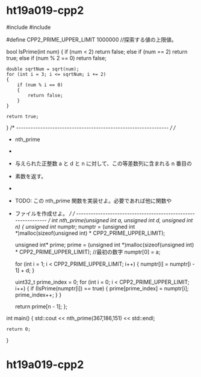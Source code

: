 # ht19a019-cpp2

#include <iostream> 
#include <vector>

#define CPP2_PRIME_UPPER_LIMIT 1000000 //探索する値の上限値。 

bool IsPrime(int num)
{
	if (num < 2) return false;
	else if (num == 2) return true;
	else if (num % 2 == 0) return false; 

	double sqrtNum = sqrt(num);
	for (int i = 3; i <= sqrtNum; i += 2)
	{
		if (num % i == 0)
		{
			return false;
		}
	}

	return true;
}
/* --------------------------------------------------------------- */
/*
 *  nth_prime
 *
 *  与えられた正整数 a と d と n に対して、この等差数列に含まれる n 番目の
 *  素数を返す。
 *
 *  TODO: この nth_prime 関数を実装せよ。必要であれば他に関数や
 *  ファイルを作成せよ。
 */
 /* -------------------------------------------------------------- */
int nth_prime(unsigned int a, unsigned int d, unsigned int n) {
	unsigned int* numptr;
	numptr = (unsigned int *)malloc(sizeof(unsigned int) * CPP2_PRIME_UPPER_LIMIT);

	unsigned int* prime;
	prime = (unsigned int *)malloc(sizeof(unsigned int) * CPP2_PRIME_UPPER_LIMIT);
	//最初の数字
	numptr[0] = a;

	for (int i = 1; i < CPP2_PRIME_UPPER_LIMIT; i++) {
		numptr[i] = numptr[i - 1] + d;
	}
	
	uint32_t prime_index = 0;
	for (int i = 0; i < CPP2_PRIME_UPPER_LIMIT; i++) {
		if (IsPrime(numptr[i]) == true) {
			prime[prime_index] = numptr[i];
			prime_index++;
		}
	}


	return prime[n - 1];
};


int main() {
	std::cout << nth_prime(367,186,151) << std::endl;

	return 0;
}
# ht19a019-cpp2
